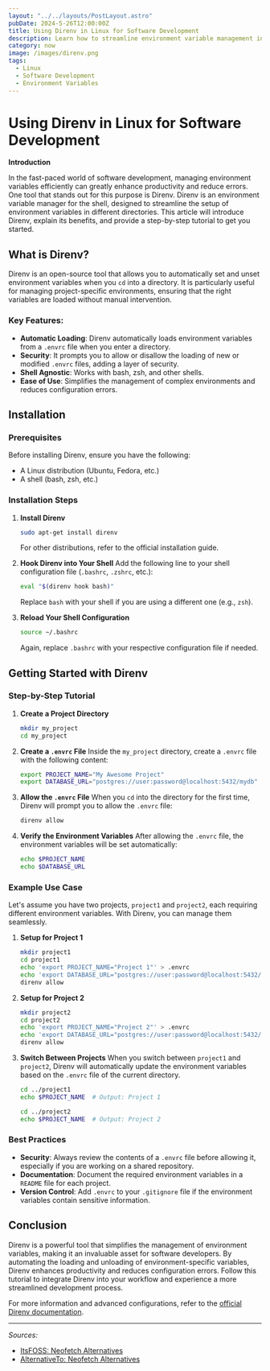 ```yaml
---
layout: "../../layouts/PostLayout.astro"
pubDate: 2024-5-26T12:00:00Z
title: Using Direnv in Linux for Software Development
description: Learn how to streamline environment variable management in Linux with Direnv.
category: now
image: /images/direnv.png
tags:
  - Linux
  - Software Development
  - Environment Variables
---
```


# Using Direnv in Linux for Software Development

**Introduction**

In the fast-paced world of software development, managing environment variables efficiently can greatly enhance productivity and reduce errors. One tool that stands out for this purpose is Direnv. Direnv is an environment variable manager for the shell, designed to streamline the setup of environment variables in different directories. This article will introduce Direnv, explain its benefits, and provide a step-by-step tutorial to get you started.

## What is Direnv?

Direnv is an open-source tool that allows you to automatically set and unset environment variables when you `cd` into a directory. It is particularly useful for managing project-specific environments, ensuring that the right variables are loaded without manual intervention.

### Key Features:

- **Automatic Loading**: Direnv automatically loads environment variables from a `.envrc` file when you enter a directory.
- **Security**: It prompts you to allow or disallow the loading of new or modified `.envrc` files, adding a layer of security.
- **Shell Agnostic**: Works with bash, zsh, and other shells.
- **Ease of Use**: Simplifies the management of complex environments and reduces configuration errors.

## Installation

### Prerequisites

Before installing Direnv, ensure you have the following:

- A Linux distribution (Ubuntu, Fedora, etc.)
- A shell (bash, zsh, etc.)

### Installation Steps

1. **Install Direnv**

   ```sh
   sudo apt-get install direnv
   ```

   For other distributions, refer to the official installation guide.

2. **Hook Direnv into Your Shell**
   Add the following line to your shell configuration file (`.bashrc`, `.zshrc`, etc.):

   ```sh
   eval "$(direnv hook bash)"
   ```

   Replace `bash` with your shell if you are using a different one (e.g., `zsh`).

3. **Reload Your Shell Configuration**
   ```sh
   source ~/.bashrc
   ```
   Again, replace `.bashrc` with your respective configuration file if needed.

## Getting Started with Direnv

### Step-by-Step Tutorial

1. **Create a Project Directory**

   ```sh
   mkdir my_project
   cd my_project
   ```

2. **Create a `.envrc` File**
   Inside the `my_project` directory, create a `.envrc` file with the following content:

   ```sh
   export PROJECT_NAME="My Awesome Project"
   export DATABASE_URL="postgres://user:password@localhost:5432/mydb"
   ```

3. **Allow the `.envrc` File**
   When you `cd` into the directory for the first time, Direnv will prompt you to allow the `.envrc` file:

   ```sh
   direnv allow
   ```

4. **Verify the Environment Variables**
   After allowing the `.envrc` file, the environment variables will be set automatically:
   ```sh
   echo $PROJECT_NAME
   echo $DATABASE_URL
   ```

### Example Use Case

Let's assume you have two projects, `project1` and `project2`, each requiring different environment variables. With Direnv, you can manage them seamlessly.

1. **Setup for Project 1**

   ```sh
   mkdir project1
   cd project1
   echo 'export PROJECT_NAME="Project 1"' > .envrc
   echo 'export DATABASE_URL="postgres://user:password@localhost:5432/project1db"' >> .envrc
   direnv allow
   ```

2. **Setup for Project 2**

   ```sh
   mkdir project2
   cd project2
   echo 'export PROJECT_NAME="Project 2"' > .envrc
   echo 'export DATABASE_URL="postgres://user:password@localhost:5432/project2db"' >> .envrc
   direnv allow
   ```

3. **Switch Between Projects**
   When you switch between `project1` and `project2`, Direnv will automatically update the environment variables based on the `.envrc` file of the current directory.

   ```sh
   cd ../project1
   echo $PROJECT_NAME  # Output: Project 1

   cd ../project2
   echo $PROJECT_NAME  # Output: Project 2
   ```

### Best Practices

- **Security**: Always review the contents of a `.envrc` file before allowing it, especially if you are working on a shared repository.
- **Documentation**: Document the required environment variables in a `README` file for each project.
- **Version Control**: Add `.envrc` to your `.gitignore` file if the environment variables contain sensitive information.

## Conclusion

Direnv is a powerful tool that simplifies the management of environment variables, making it an invaluable asset for software developers. By automating the loading and unloading of environment-specific variables, Direnv enhances productivity and reduces configuration errors. Follow this tutorial to integrate Direnv into your workflow and experience a more streamlined development process.

For more information and advanced configurations, refer to the [official Direnv documentation](https://direnv.net/).

---

_Sources:_

- [ItsFOSS: Neofetch Alternatives](https://itsfoss.com/neofetch-alternatives)
- [AlternativeTo: Neofetch Alternatives](https://alternativeto.net/software/neofetch)
